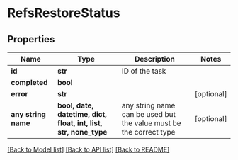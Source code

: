 # RefsRestoreStatus


## Properties
Name | Type | Description | Notes
------------ | ------------- | ------------- | -------------
**id** | **str** | ID of the task | 
**completed** | **bool** |  | 
**error** | **str** |  | [optional] 
**any string name** | **bool, date, datetime, dict, float, int, list, str, none_type** | any string name can be used but the value must be the correct type | [optional]

[[Back to Model list]](../README.md#documentation-for-models) [[Back to API list]](../README.md#documentation-for-api-endpoints) [[Back to README]](../README.md)


